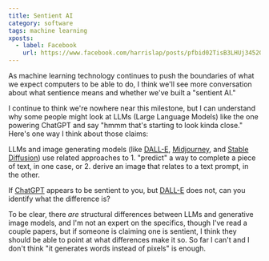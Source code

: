 ```yaml
---
title: Sentient AI
category: software
tags: machine learning
xposts:
  - label: Facebook
    url: https://www.facebook.com/harrislap/posts/pfbid02TisB3LHUj3452GzMERGoADa3EewbBpycqrxgxF5vRFxKb5bGr5ABsZYuG5G3jhbYl
---
```


As machine learning technology continues to push the boundaries of what we expect computers to be able to do, I think we'll see more conversation about what sentience means and whether we've built a "sentient AI."

I continue to think we're nowhere near this milestone, but I can understand why some people might look at LLMs (Large Language Models) like the one powering ChatGPT and say "hmmm that's starting to look kinda close." Here's one way I think about those claims:

LLMs and image generating models (like [DALL-E][], [Midjourney][], and [Stable Diffusion][]) use related approaches to 1. "predict" a way to complete a piece of text, in one case, or 2. derive an image that relates to a text prompt, in the other.

If [ChatGPT][] appears to be sentient to you, but [DALL-E][] does not, can you identify what the difference is?

To be clear, there *are* structural differences between LLMs and generative image models, and I'm not an expert on the specifics, though I've read a couple papers, but if someone is claiming one is sentient, I think they should be able to point at what differences make it so. So far I can't and I don't think "it generates words instead of pixels" is enough.

[DALL-E]: https://openai.com/dall-e-2
[Midjourney]: https://www.midjourney.com/
[Stable Diffusion]: https://stability.ai/stablediffusion
[ChatGPT]: https://openai.com/blog/chatgpt